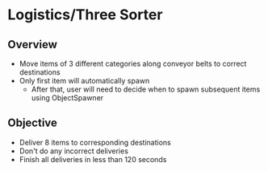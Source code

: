 # Logistics/Three Sorter

## Overview

- Move items of 3 different categories along conveyor belts to correct destinations
- Only first item will automatically spawn
  - After that, user will need to decide when to spawn subsequent items using ObjectSpawner

## Objective

- Deliver 8 items to corresponding destinations
- Don't do any incorrect deliveries
- Finish all deliveries in less than 120 seconds
